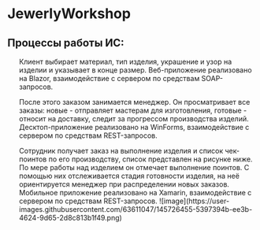 # JewerlyWorkshop

<h2>Процессы работы ИС:</h2>

<ol>Клиент выбирает материал, тип изделия, украшение и узор на изделии и указывает в конце размер. Веб-приложение реализовано на Blazor, взаимодействие с сервером по средствам SOAP-запросов.</ol> 

<ol>После этого заказом занимается менеджер. Он просматривает все заказы: новые - отправляет мастерам для изготовления, готовые - относит на доставку, следит за прогрессом производства изделий. Десктоп-приложение реализовано на WinForms, взаимодействие с сервером по средствам REST-запросов.</ol>

<ol>Сотрудник получает заказ на выполнение изделия и список чек-поинтов по его производству, список представлен на рисунке ниже. По мере работы над изделием он отмечает выполнение поинтов. С помощью них отслеживается стадия готовности изделия, на неё ориентируется менеджер при распределении новых заказов. Мобильное приложение реализовано на Xamarin, взаимодействие с сервером по средствам REST-запросов.
![image](https://user-images.githubusercontent.com/63611047/145726455-5397394b-ee3b-4624-9d65-2d8c813b1f49.png)
</ol>
